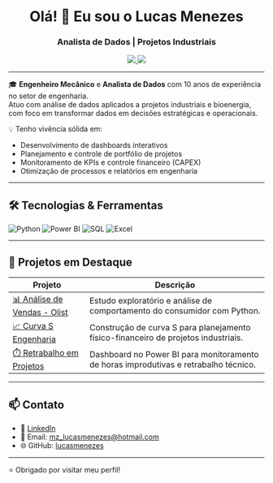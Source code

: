 <h1 align="center">Olá! 👋 Eu sou o Lucas Menezes</h1>
<h3 align="center">Analista de Dados | Projetos Industriais</h3>

<p align="center">
  <a href="https://www.linkedin.com/in/lucasmenezess/">
    <img src="https://img.shields.io/badge/LinkedIn-Lucas%20Menezes-blue?style=flat&logo=linkedin&logoColor=white" />
  </a>
  <a href="mailto:seuemail@dominio.com">
    <img src="https://img.shields.io/badge/Email-contato-red?style=flat&logo=gmail&logoColor=white" />
  </a>
</p>

---

🎓 **Engenheiro Mecânico** e **Analista de Dados** com 10 anos de experiência no setor de engenharia.  
Atuo com análise de dados aplicados a projetos industriais e bioenergia, com foco em transformar dados em decisões estratégicas e operacionais.

💡 Tenho vivência sólida em:

- Desenvolvimento de dashboards interativos
- Planejamento e controle de portfólio de projetos
- Monitoramento de KPIs e controle financeiro (CAPEX)
- Otimização de processos e relatórios em engenharia

---

## 🛠️ Tecnologias & Ferramentas

![Python](https://img.shields.io/badge/Python-3776AB?style=for-the-badge&logo=python&logoColor=white)
![Power BI](https://img.shields.io/badge/Power%20BI-F2C811?style=for-the-badge&logo=powerbi&logoColor=black)
![SQL](https://img.shields.io/badge/SQL-4479A1?style=for-the-badge&logo=postgresql&logoColor=white)
![Excel](https://img.shields.io/badge/Excel-217346?style=for-the-badge&logo=microsoft-excel&logoColor=white)

---

## 📌 Projetos em Destaque

| Projeto | Descrição |
|--------|-----------|
| [📊 Análise de Vendas - Olist](https://github.com/usuario/projeto-olist) | Estudo exploratório e análise de comportamento do consumidor com Python. |
| [📈 Curva S Engenharia](https://github.com/usuario/curva-s-engenharia) | Construção de curva S para planejamento físico-financeiro de projetos industriais. |
| [⏱️ Retrabalho em Projetos](https://github.com/usuario/retrabalho-projetos) | Dashboard no Power BI para monitoramento de horas improdutivas e retrabalho técnico. |

---

## 📫 Contato

- 💼 [LinkedIn](https://www.linkedin.com/in/lucasmenezess/)
- 📧 Email: mz_lucasmenezes@hotmail.com
- 🌐 GitHub: [lucasmenezes](https://github.com/lucasmenezes)

---

⭐ Obrigado por visitar meu perfil!
